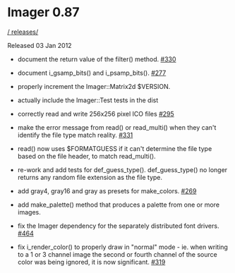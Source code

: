 # Imager 0.87

[ / ](..) [releases/](./)

Released 03 Jan 2012

- document the return value of the filter() method. [#330](https://github.com/tonycoz/imager/issues/330)

- document i_gsamp_bits() and i_psamp_bits(). [#277](https://github.com/tonycoz/imager/issues/277)

- properly increment the Imager::Matrix2d $VERSION.

- actually include the Imager::Test tests in the dist

- correctly read and write 256x256 pixel ICO files [#295](https://github.com/tonycoz/imager/issues/295)

- make the error message from read() or read_multi() when they can't identify the file type match reality. [#331](https://github.com/tonycoz/imager/issues/331)

- read() now uses $FORMATGUESS if it can't determine the file type based on the file header, to match read_multi().

- re-work and add tests for def_guess_type(). def_guess_type() no longer returns any random file extension as the file type.

- add gray4, gray16 and gray as presets for make_colors. [#269](https://github.com/tonycoz/imager/issues/269)

- add make_palette() method that produces a palette from one or more images.

- fix the Imager dependency for the separately distributed font drivers. [#464](https://github.com/tonycoz/imager/issues/464)

- fix i_render_color() to properly draw in "normal" mode - ie. when writing to a 1 or 3 channel image the second or fourth channel of the source color was being ignored, it is now significant. [#319](https://github.com/tonycoz/imager/issues/319)